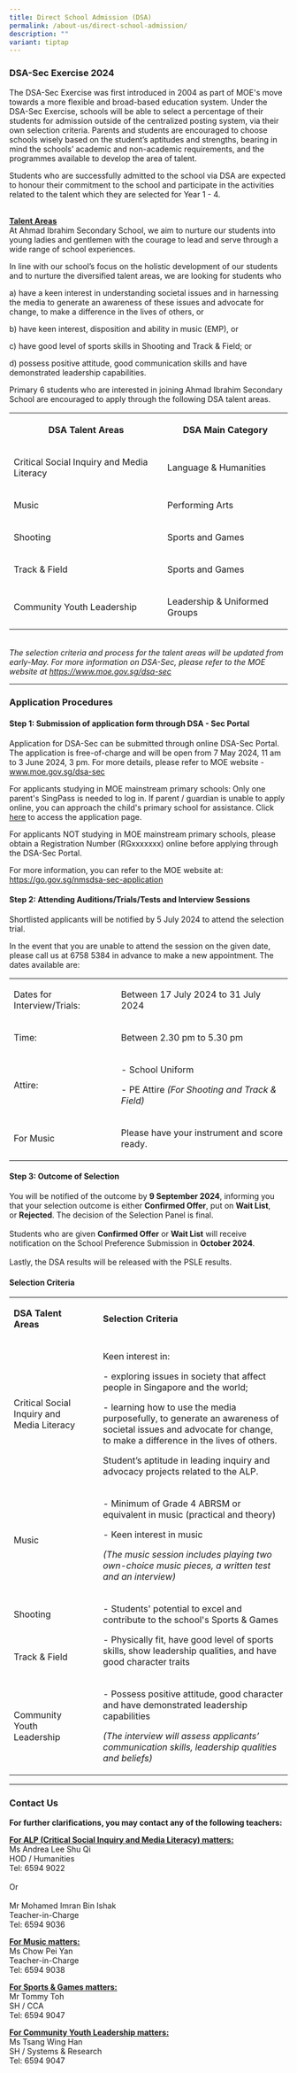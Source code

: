 ```yaml
---
title: Direct School Admission (DSA)
permalink: /about-us/direct-school-admission/
description: ""
variant: tiptap
---
```

<h3><strong>DSA-Sec Exercise 2024</strong></h3>
<p>The DSA-Sec Exercise was first introduced in 2004 as part of MOE's move
towards a more flexible and broad-based education system. Under the DSA-Sec
Exercise, schools will be able to select a percentage of their students
for admission outside of the centralized posting system, via their own
selection criteria. Parents and students are encouraged to choose schools
wisely based on the student’s aptitudes and strengths, bearing in mind
the schools’ academic and non-academic requirements, and the programmes
available to develop the area of talent.</p>
<p>Students who are successfully admitted to the school via DSA are expected
to honour their commitment to the school and participate in the activities
related to the talent which they are selected for Year 1 - 4.</p>
<p>
<br><strong><u>Talent Areas</u></strong> 
<br>At Ahmad Ibrahim Secondary School, we aim to nurture our students into
young ladies and gentlemen with the courage to lead and serve through a
wide range of school experiences.</p>
<p>In line with our school’s focus on the holistic development of our students
and to nurture the diversified talent areas, we are looking for students
who</p>
<p>a) have a keen interest in understanding societal issues and in harnessing
the media to generate an awareness of these issues and advocate for change,
to make a difference in the lives of others, or</p>
<p>b) have keen interest, disposition and ability in music (EMP), or</p>
<p>c) have good level of sports skills in Shooting and Track &amp; Field;
or</p>
<p>d) possess positive attitude, good communication skills and have demonstrated
leadership capabilities.</p>
<p>Primary 6 students who are interested in joining Ahmad Ibrahim Secondary
School are encouraged to apply through the following DSA talent areas.</p>
<p></p>
<p></p>
<table style="minWidth: 50px">
<colgroup>
<col>
<col>
</colgroup>
<tbody>
<tr>
<th rowspan="1" colspan="1">
<p>DSA Talent Areas</p>
</th>
<th rowspan="1" colspan="1">
<p>DSA Main Category</p>
</th>
</tr>
<tr>
<td rowspan="1" colspan="1">
<p>Critical Social Inquiry and Media Literacy</p>
</td>
<td rowspan="1" colspan="1">
<p>Language &amp; Humanities</p>
</td>
</tr>
<tr>
<td rowspan="1" colspan="1">
<p>Music</p>
</td>
<td rowspan="1" colspan="1">
<p>Performing Arts</p>
</td>
</tr>
<tr>
<td rowspan="1" colspan="1">
<p>Shooting</p>
</td>
<td rowspan="1" colspan="1">
<p>Sports and Games</p>
</td>
</tr>
<tr>
<td rowspan="1" colspan="1">
<p>Track &amp; Field&nbsp;</p>
</td>
<td rowspan="1" colspan="1">
<p>Sports and Games</p>
</td>
</tr>
<tr>
<td rowspan="1" colspan="1">
<p>Community Youth Leadership</p>
</td>
<td rowspan="1" colspan="1">
<p>Leadership &amp; Uniformed Groups</p>
</td>
</tr>
</tbody>
</table>
<p><em><br>The selection criteria and process for the talent areas will be updated from early-May. For more information on DSA-Sec, please refer to the MOE website at&nbsp;<a href="https://www.moe.gov.sg/dsa-sec" rel="noopener noreferrer nofollow" target="_blank">https://www.moe.gov.sg/dsa-sec</a></em>
</p>
<hr>
<h3><strong>Application Procedures</strong></h3>
<h4>Step 1: Submission of application form through DSA - Sec Portal</h4>
<p>Application for DSA-Sec can be submitted through online DSA-Sec Portal.
The application is free-of-charge and will be open from 7 May 2024, 11
am to 3 June 2024, 3 pm. For more details, please refer to MOE website
- <a href="http://www.moe.gov.sg/dsa-sec" rel="noopener noreferrer nofollow" target="_blank">www.moe.gov.sg/dsa-sec</a>
</p>
<p>For applicants studying in MOE mainstream primary schools: Only one parent's
SingPass is needed to log in. If parent / guardian is unable to apply online,
you can approach the child's primary school for assistance. Click <a href="https://go.gov.sg/apply-dsa-sec" rel="noopener noreferrer nofollow" target="_blank">here</a> to
access the application page.</p>
<p>For applicants NOT studying in MOE mainstream primary schools, please
obtain a Registration Number (RGxxxxxxx) online before applying through
the DSA-Sec Portal.</p>
<p>For more information, you can refer to the MOE website at: <a href="https://go.gov.sg/nmsdsa-sec-application" rel="noopener noreferrer nofollow" target="_blank">https://go.gov.sg/nmsdsa-sec-application</a>
</p>
<p></p>
<h4>Step 2: Attending Auditions/Trials/Tests and Interview Sessions</h4>
<p>Shortlisted applicants will be notified by 5 July 2024 to attend the selection
trial.</p>
<p>In the event that you are unable to attend the session on the given date,
please call us at 6758 5384 in advance to make a new appointment. The dates
available are:</p>
<p></p>
<table style="minWidth: 50px">
<colgroup>
<col>
<col>
</colgroup>
<tbody>
<tr>
<td rowspan="1" colspan="1">
<p>Dates for Interview/Trials:</p>
</td>
<td rowspan="1" colspan="1">
<p>Between 17 July 2024 to 31 July 2024</p>
</td>
</tr>
<tr>
<td rowspan="1" colspan="1">
<p>Time:</p>
</td>
<td rowspan="1" colspan="1">
<p>Between 2.30 pm to 5.30 pm</p>
</td>
</tr>
<tr>
<td rowspan="1" colspan="1">
<p>Attire:</p>
</td>
<td rowspan="1" colspan="1">
<p>- School Uniform</p>
<p>- PE Attire&nbsp;<em>(For Shooting and Track &amp; Field)</em>
</p>
</td>
</tr>
<tr>
<td rowspan="1" colspan="1">
<p>For Music</p>
</td>
<td rowspan="1" colspan="1">
<p>Please have your instrument and score ready.&nbsp;</p>
</td>
</tr>
</tbody>
</table>
<p></p>
<h4>Step 3: Outcome of Selection</h4>
<p>You will be notified of the outcome by&nbsp;<strong>9 September 2024</strong>,
informing you that your selection outcome is either&nbsp;<strong>Confirmed Offer</strong>,
put on&nbsp;<strong>Wait List</strong>, or&nbsp;<strong>Rejected</strong>.
The decision of the Selection Panel is final.
<br>
<br>Students who are given&nbsp;<strong>Confirmed Offer</strong>&nbsp;or&nbsp;<strong>Wait List</strong>&nbsp;will
receive notification on the School Preference Submission in&nbsp;<strong>October 2024</strong>.
<br>
<br>Lastly, the DSA results will be released with the PSLE results.</p>
<p></p>
<h4>Selection Criteria</h4>
<table style="minWidth: 75px">
<colgroup>
<col>
<col>
<col>
</colgroup>
<tbody>
<tr>
<td rowspan="1" colspan="1">
<p><strong>DSA Talent Areas</strong>
</p>
</td>
<td rowspan="1" colspan="1">
<p></p>
</td>
<td rowspan="1" colspan="1">
<p><strong>Selection Criteria</strong>
</p>
</td>
</tr>
<tr>
<td rowspan="1" colspan="1">
<p>Critical Social Inquiry and Media Literacy</p>
</td>
<td rowspan="1" colspan="1">
<p></p>
</td>
<td rowspan="1" colspan="1">
<p>Keen interest in:</p>
<p></p>
<p>- exploring issues in society that affect people in Singapore and the
world;</p>
<p></p>
<p>- learning how to use the media purposefully, to generate an awareness
of societal issues and advocate for change, to make a difference in the
lives of others.</p>
<p></p>
<p>Student’s aptitude in leading inquiry and advocacy projects related to
the ALP.&nbsp;</p>
</td>
</tr>
<tr>
<td rowspan="1" colspan="1">
<p>Music</p>
</td>
<td rowspan="1" colspan="1">
<p></p>
</td>
<td rowspan="1" colspan="1">
<p>- Minimum of Grade 4 ABRSM or equivalent in music (practical and theory)</p>
<p></p>
<p>- Keen interest in music</p>
<p></p>
<p><em>(The music session includes playing two own-choice music pieces, a written test and an interview)</em>
</p>
</td>
</tr>
<tr>
<td rowspan="1" colspan="1">
<p>Shooting</p>
</td>
<td rowspan="1" colspan="1">
<p></p>
</td>
<td rowspan="2" colspan="1">
<p>- Students' potential to excel and contribute to the school's Sports &amp;
Games</p>
<p></p>
<p>- Physically fit, have good level of sports skills, show leadership qualities,
and have good character traits</p>
</td>
</tr>
<tr>
<td rowspan="1" colspan="1">
<p>Track &amp; Field&nbsp;</p>
</td>
<td rowspan="1" colspan="1">
<p></p>
</td>
</tr>
<tr>
<td rowspan="1" colspan="1">
<p>Community Youth Leadership</p>
</td>
<td rowspan="1" colspan="1">
<p></p>
</td>
<td rowspan="1" colspan="1">
<p>- Possess positive attitude, good character and have demonstrated leadership
capabilities</p>
<p></p>
<p><em>(The interview will assess applicants’ communication skills, leadership qualities and beliefs)</em>
</p>
</td>
</tr>
</tbody>
</table>
<hr>
<h3><strong>Contact Us</strong></h3>
<p><strong>For further clarifications, you may contact any of the following teachers:</strong>
</p>
<p><strong><u>For ALP (Critical Social Inquiry and Media Literacy) matters:<br></u></strong>Ms
Andrea Lee Shu Qi
<br>HOD / Humanities
<br>Tel: 6594 9022
<br>
<br>Or
<br>
<br>Mr Mohamed Imran Bin Ishak
<br>Teacher-in-Charge
<br>Tel: 6594 9036</p>
<p><strong><u>For Music matters:<br></u></strong>Ms Chow Pei Yan
<br>Teacher-in-Charge
<br>Tel: 6594 9038</p>
<p><strong><u>For Sports &amp; Games matters:<br></u></strong>Mr Tommy Toh
<br>SH / CCA
<br>Tel: 6594 9047</p>
<p><strong><u>For Community Youth Leadership matters:<br></u></strong>Ms
Tsang Wing Han
<br>SH / Systems &amp; Research
<br>Tel: 6594 9047</p>